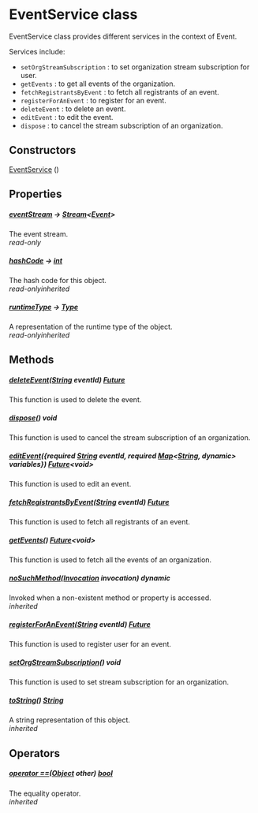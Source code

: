 


# EventService class









<p>EventService class provides different services in the context of Event.</p>
<p>Services include:</p>
<ul>
<li><code>setOrgStreamSubscription</code> : to set organization stream subscription for user.</li>
<li><code>getEvents</code> : to get all events of the organization.</li>
<li><code>fetchRegistrantsByEvent</code> : to fetch all registrants of an event.</li>
<li><code>registerForAnEvent</code> : to register for an event.</li>
<li><code>deleteEvent</code> : to delete an event.</li>
<li><code>editEvent</code> : to edit the event.</li>
<li><code>dispose</code> : to cancel the stream subscription of an organization.</li>
</ul>




## Constructors

[EventService](../services_event_service/EventService/EventService.md) ()

   


## Properties

##### [eventStream](../services_event_service/EventService/eventStream.md) &#8594; [Stream](https://api.flutter.dev/flutter/dart-async/Stream-class.html)&lt;[Event](../models_events_event_model/Event-class.md)>



The event stream.  
_<span class="feature">read-only</span>_



##### [hashCode](https://api.flutter.dev/flutter/dart-core/Object/hashCode.html) &#8594; [int](https://api.flutter.dev/flutter/dart-core/int-class.html)



The hash code for this object.  
_<span class="feature">read-only</span><span class="feature">inherited</span>_



##### [runtimeType](https://api.flutter.dev/flutter/dart-core/Object/runtimeType.html) &#8594; [Type](https://api.flutter.dev/flutter/dart-core/Type-class.html)



A representation of the runtime type of the object.  
_<span class="feature">read-only</span><span class="feature">inherited</span>_





## Methods

##### [deleteEvent](../services_event_service/EventService/deleteEvent.md)([String](https://api.flutter.dev/flutter/dart-core/String-class.html) eventId) [Future](https://api.flutter.dev/flutter/dart-async/Future-class.html)



This function is used to delete the event.  




##### [dispose](../services_event_service/EventService/dispose.md)() void



This function is used to cancel the stream subscription of an organization.  




##### [editEvent](../services_event_service/EventService/editEvent.md)({required [String](https://api.flutter.dev/flutter/dart-core/String-class.html) eventId, required [Map](https://api.flutter.dev/flutter/dart-core/Map-class.html)&lt;[String](https://api.flutter.dev/flutter/dart-core/String-class.html), dynamic> variables}) [Future](https://api.flutter.dev/flutter/dart-async/Future-class.html)&lt;void>



This function is used to edit an event.  




##### [fetchRegistrantsByEvent](../services_event_service/EventService/fetchRegistrantsByEvent.md)([String](https://api.flutter.dev/flutter/dart-core/String-class.html) eventId) [Future](https://api.flutter.dev/flutter/dart-async/Future-class.html)



This function is used to fetch all registrants of an event.  




##### [getEvents](../services_event_service/EventService/getEvents.md)() [Future](https://api.flutter.dev/flutter/dart-async/Future-class.html)&lt;void>



This function is used to fetch all the events of an organization.  




##### [noSuchMethod](https://api.flutter.dev/flutter/dart-core/Object/noSuchMethod.html)([Invocation](https://api.flutter.dev/flutter/dart-core/Invocation-class.html) invocation) dynamic



Invoked when a non-existent method or property is accessed.  
_<span class="feature">inherited</span>_



##### [registerForAnEvent](../services_event_service/EventService/registerForAnEvent.md)([String](https://api.flutter.dev/flutter/dart-core/String-class.html) eventId) [Future](https://api.flutter.dev/flutter/dart-async/Future-class.html)



This function is used to register user for an event.  




##### [setOrgStreamSubscription](../services_event_service/EventService/setOrgStreamSubscription.md)() void



This function is used to set stream subscription for an organization.  




##### [toString](https://api.flutter.dev/flutter/dart-core/Object/toString.html)() [String](https://api.flutter.dev/flutter/dart-core/String-class.html)



A string representation of this object.  
_<span class="feature">inherited</span>_





## Operators

##### [operator ==](https://api.flutter.dev/flutter/dart-core/Object/operator_equals.html)([Object](https://api.flutter.dev/flutter/dart-core/Object-class.html) other) [bool](https://api.flutter.dev/flutter/dart-core/bool-class.html)



The equality operator.  
_<span class="feature">inherited</span>_















